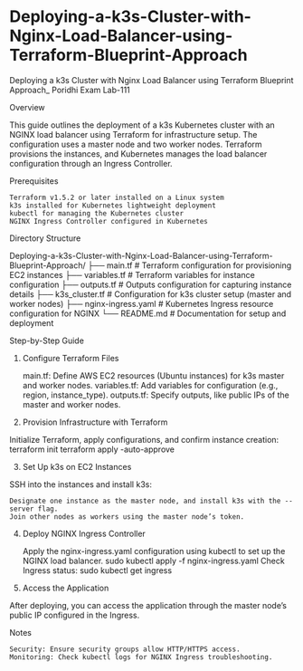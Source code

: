 # Deploying-a-k3s-Cluster-with-Nginx-Load-Balancer-using-Terraform-Blueprint-Approach
Deploying a k3s Cluster with Nginx Load Balancer using Terraform Blueprint Approach_ Poridhi Exam Lab-111

Overview

This guide outlines the deployment of a k3s Kubernetes cluster with an NGINX load balancer using Terraform for infrastructure setup. The configuration uses a master node and two worker nodes. Terraform provisions the instances, and Kubernetes manages the load balancer configuration through an Ingress Controller.

Prerequisites

    Terraform v1.5.2 or later installed on a Linux system
    k3s installed for Kubernetes lightweight deployment
    kubectl for managing the Kubernetes cluster
    NGINX Ingress Controller configured in Kubernetes

Directory Structure

  Deploying-a-k3s-Cluster-with-Nginx-Load-Balancer-using-Terraform-Blueprint-Approach/
├── main.tf                   # Terraform configuration for provisioning EC2 instances
├── variables.tf              # Terraform variables for instance configuration
├── outputs.tf                # Outputs configuration for capturing instance details
├── k3s_cluster.tf            # Configuration for k3s cluster setup (master and worker nodes)
├── nginx-ingress.yaml        # Kubernetes Ingress resource configuration for NGINX
└── README.md                 # Documentation for setup and deployment

 


Step-by-Step Guide
1. Configure Terraform Files

    main.tf: Define AWS EC2 resources (Ubuntu instances) for k3s master and worker nodes.
    variables.tf: Add variables for configuration (e.g., region, instance_type).
    outputs.tf: Specify outputs, like public IPs of the master and worker nodes.

2. Provision Infrastructure with Terraform

Initialize Terraform, apply configurations, and confirm instance creation:
    terraform init
    terraform apply -auto-approve
    
3. Set Up k3s on EC2 Instances

SSH into the instances and install k3s:

    Designate one instance as the master node, and install k3s with the --server flag.
    Join other nodes as workers using the master node’s token.

4. Deploy NGINX Ingress Controller

    Apply the nginx-ingress.yaml configuration using kubectl to set up the NGINX load balancer.
    sudo kubectl apply -f nginx-ingress.yaml
    Check Ingress status:
    sudo kubectl get ingress

5. Access the Application

After deploying, you can access the application through the master node’s public IP configured in the Ingress.


Notes

    Security: Ensure security groups allow HTTP/HTTPS access.
    Monitoring: Check kubectl logs for NGINX Ingress troubleshooting.

    
